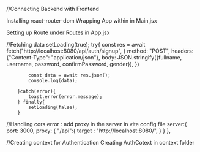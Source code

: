 //Connecting Backend with Frontend

Installing react-router-dom
Wrapping App within <BrowserRouter> in Main.jsx

Setting up Route under Routes in App.jsx


//Fetching data
        setLoading(true);
        try{
            const res = await fetch("http://localhost:8080/api/auth/signup", {
                method: "POST",
                headers: {"Content-Type": "application/json"},
                body: JSON.stringify({fullname, username, password, confirmPassword, gender}),
            })

            const data = await res.json();
            console.log(data);

        }catch(error){
            toast.error(error.message);
        } finally{
            setLoading(false);
        }


//Handling cors error : add proxy in the server in vite config file
  server:{
    port: 3000,
    proxy: {
      "/api":{
        target : "http://localhost:8080/",
      }
    }
  },


//Creating context for Authentication 
Creating AuthCotext in context folder

